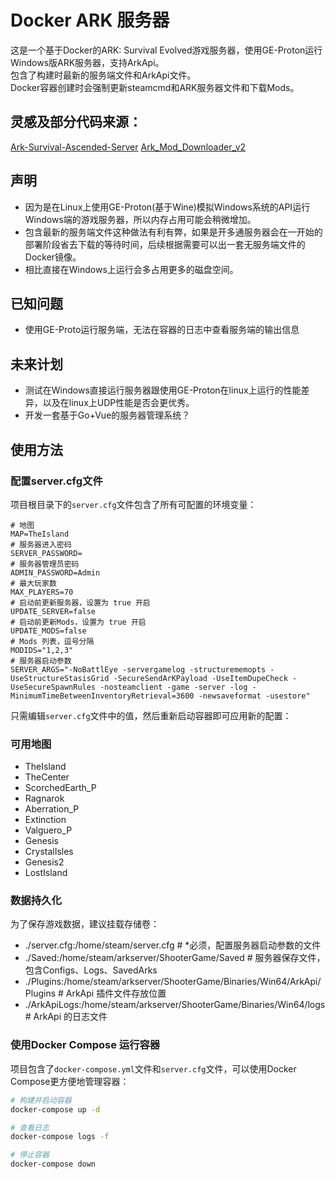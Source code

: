 # Docker ARK 服务器

这是一个基于Docker的ARK: Survival Evolved游戏服务器，使用GE-Proton运行Windows版ARK服务器，支持ArkApi。  
包含了构建时最新的服务端文件和ArkApi文件。    
Docker容器创建时会强制更新steamcmd和ARK服务器文件和下载Mods。


## 灵感及部分代码来源：
[Ark-Survival-Ascended-Server](https://github.com/Acekorneya/Ark-Survival-Ascended-Server)
[Ark_Mod_Downloader_v2](https://github.com/CobraColin/Ark_Mod_Downloader_v2)

## 声明
  - 因为是在Linux上使用GE-Proton(基于Wine)模拟Windows系统的API运行Windows端的游戏服务器，所以内存占用可能会稍微增加。
  - 包含最新的服务端文件这种做法有利有弊，如果是开多通服务器会在一开始的部署阶段省去下载的等待时间，后续根据需要可以出一套无服务端文件的Docker镜像。
  - 相比直接在Windows上运行会多占用更多的磁盘空间。

## 已知问题
  - 使用GE-Proto运行服务端，无法在容器的日志中查看服务端的输出信息

## 未来计划
  - 测试在Windows直接运行服务器跟使用GE-Proton在linux上运行的性能差异，以及在linux上UDP性能是否会更优秀。
  - 开发一套基于Go+Vue的服务器管理系统？

## 使用方法

### 配置server.cfg文件

项目根目录下的`server.cfg`文件包含了所有可配置的环境变量：

```
# 地图
MAP=TheIsland
# 服务器进入密码
SERVER_PASSWORD=
# 服务器管理员密码
ADMIN_PASSWORD=Admin
# 最大玩家数
MAX_PLAYERS=70
# 启动前更新服务器，设置为 true 开启
UPDATE_SERVER=false
# 启动前更新Mods，设置为 true 开启
UPDATE_MODS=false
# Mods 列表，逗号分隔
MODIDS="1,2,3"
# 服务器启动参数
SERVER_ARGS="-NoBattlEye -servergamelog -structurememopts -UseStructureStasisGrid -SecureSendArKPayload -UseItemDupeCheck -UseSecureSpawnRules -nosteamclient -game -server -log -MinimumTimeBetweenInventoryRetrieval=3600 -newsaveformat -usestore" 
```

只需编辑`server.cfg`文件中的值，然后重新启动容器即可应用新的配置：



### 可用地图

- TheIsland
- TheCenter
- ScorchedEarth_P
- Ragnarok
- Aberration_P
- Extinction
- Valguero_P
- Genesis
- CrystalIsles
- Genesis2
- LostIsland

### 数据持久化

为了保存游戏数据，建议挂载存储卷：
  - ./server.cfg:/home/steam/server.cfg # *必须，配置服务器启动参数的文件
  - ./Saved:/home/steam/arkserver/ShooterGame/Saved   # 服务器保存文件，包含Configs、Logs、SavedArks
  - ./Plugins:/home/steam/arkserver/ShooterGame/Binaries/Win64/ArkApi/Plugins # ArkApi 插件文件存放位置
  - ./ArkApiLogs:/home/steam/arkserver/ShooterGame/Binaries/Win64/logs  # ArkApi 的日志文件

### 使用Docker Compose 运行容器

项目包含了`docker-compose.yml`文件和`server.cfg`文件，可以使用Docker Compose更方便地管理容器：

```bash
# 构建并启动容器
docker-compose up -d

# 查看日志
docker-compose logs -f

# 停止容器
docker-compose down
```